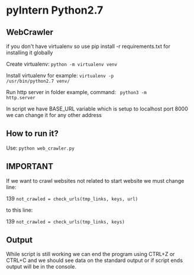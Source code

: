 # pyIntern Python2.7
## WebCrawler
if you don't have virtualenv so use pip install -r requirements.txt for installing it globally

Create virtualenv: <code>python -m virtualenv venv</code>

Install virtualenv for example: <code>virtualenv -p /usr/bin/python2.7 venv/</code>

Run http server in folder example, command: <code> python3 -m http.server </code>

In script we have BASE_URL variable which is setup to localhost port 8000 we can change it for any other address

## How to run it?

Use: <code>python web_crawler.py</code>

## IMPORTANT
If we want to crawl websites not related to start website we must change line:

139 <code>not_crawled = check_urls(tmp_links, keys, url)</code>

to this line:

139 <code>not_crawled = check_urls(tmp_links, keys)</code>

## Output
While script is still working we can end the program using CTRL+Z or CTRL+C and we should see data on the standard output or if script ends output will be in the console.
